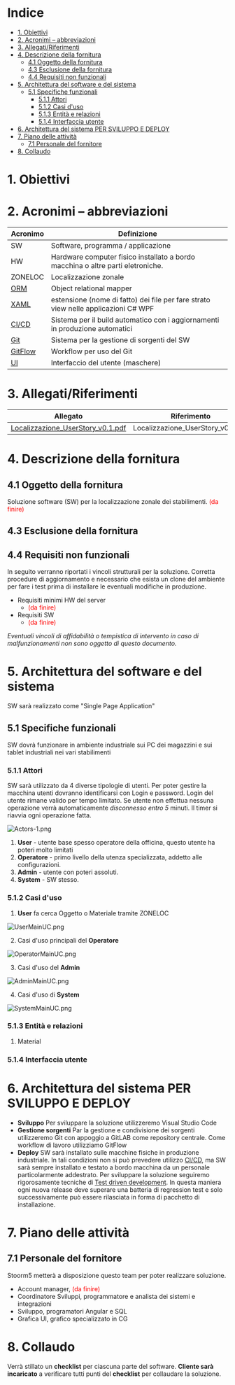 <h1> Indice</h1>

<!-- TOC -->

- [1. Obiettivi](#1-obiettivi)
- [2. Acronimi – abbreviazioni](#2-acronimi-–-abbreviazioni)
- [3. Allegati/Riferimenti](#3-allegatiriferimenti)
- [4. Descrizione della fornitura](#4-descrizione-della-fornitura)
    - [4.1 Oggetto della fornitura](#41-oggetto-della-fornitura)
    - [4.3 Esclusione della fornitura](#43-esclusione-della-fornitura)
    - [4.4 Requisiti non funzionali](#44-requisiti-non-funzionali)
- [5. Architettura del software e del sistema](#5-architettura-del-software-e-del-sistema)
    - [5.1 Specifiche funzionali](#51-specifiche-funzionali)
        - [5.1.1 Attori](#511-attori)
        - [5.1.2 Casi d'uso](#512-casi-duso)
        - [5.1.3 Entità e relazioni](#513-entità-e-relazioni)
        - [5.1.4 Interfaccia utente](#514-interfaccia-utente)
- [6. Architettura del sistema PER SVILUPPO E DEPLOY](#6-architettura-del-sistema-per-sviluppo-e-deploy)
- [7. Piano delle attività](#7-piano-delle-attività)
    - [7.1 Personale del fornitore](#71-personale-del-fornitore)
- [8. Collaudo](#8-collaudo)

<!-- /TOC -->



<a id="markdown-1-obiettivi" name="1-obiettivi"></a>
# 1. Obiettivi

<a id="markdown-2-acronimi-–-abbreviazioni" name="2-acronimi-–-abbreviazioni"></a>
# 2. Acronimi – abbreviazioni
Acronimo | Definizione
------- | -------
SW|Software, programma / applicazione
HW | Hardware computer fisico installato a bordo macchina o altre parti eletroniche.
ZONELOC | Localizzazione zonale
[ORM](https://it.wikipedia.org/wiki/Object-relational_mapping) | Object relational mapper
[XAML](https://it.wikipedia.org/wiki/XAML) | estensione (nome di fatto) dei file per fare strato view nelle applicazioni C# WPF
[CI/CD](https://en.wikipedia.org/wiki/CI/CD) | Sistema per il build automatico con i aggiornamenti in produzione automatici
[Git](https://it.wikipedia.org/wiki/Git_(software)) | Sistema per la gestione di sorgenti del SW
[GitFlow](https://www.atlassian.com/git/tutorials/comparing-workflows/gitflow-workflow) | Workflow per uso del Git
[UI](https://it.wikipedia.org/wiki/Interfaccia_utente) | Interfaccio del utente (maschere)  

<a id="markdown-3-allegatiriferimenti" name="3-allegatiriferimenti"></a>
# 3. Allegati/Riferimenti

Allegato | Riferimento
---------|----------
 [Localizzazione_UserStory_v0.1.pdf](attach/Localizzazione_UserStory_v0.1.pdf)  | Localizzazione_UserStory_v0.1.pdf


<a id="markdown-4-descrizione-della-fornitura" name="4-descrizione-della-fornitura"></a>
# 4. Descrizione della fornitura

<a id="markdown-41-oggetto-della-fornitura" name="41-oggetto-della-fornitura"></a>
## 4.1 Oggetto della fornitura
Soluzione software (SW) per la localizzazione zonale dei stabilimenti. <span style="color:red">(da finire)</span>

<a id="markdown-43-esclusione-della-fornitura" name="43-esclusione-della-fornitura"></a>
## 4.3 Esclusione della fornitura

<a id="markdown-44-requisiti-non-funzionali" name="44-requisiti-non-funzionali"></a>
## 4.4 Requisiti non funzionali
In seguito verranno riportati i vincoli strutturali per la soluzione. Corretta procedure di aggiornamento e necessario che esista un clone del ambiente per fare i test prima di installare le eventuali modifiche in produzione.
- Requisiti minimi HW del server
    - <span style="color:red">(da finire)</span>
- Requisiti SW 
    - <span style="color:red">(da finire)</span>
  
*Eventuali vincoli di affidabilità o tempistica di intervento in caso di malfunzionamenti non sono oggetto di questo documento.*

<a id="markdown-5-architettura-del-software-e-del-sistema" name="5-architettura-del-software-e-del-sistema"></a>
# 5. Architettura del software e del sistema
SW sarà realizzato come "Single Page Application"

<a id="markdown-51-specifiche-funzionali" name="51-specifiche-funzionali"></a>
## 5.1 Specifiche funzionali

SW dovrà funzionare in ambiente industriale sui PC dei magazzini e sui tablet industriali nei vari stabilimenti
  
<a id="markdown-511-attori" name="511-attori"></a>
### 5.1.1 Attori
SW sarà utilizzato da 4 diverse tipologie di utenti. Per poter gestire la macchina utenti dovranno identificarsi con Login e password. Login del utente rimane valido per tempo limitato. Se utente non effettua nessuna operazione verrà automaticamente *disconnesso entro 5* minuti. Il timer si riavvia ogni operazione fatta.

![Actors-1.png](img/Actors-1.png)

1. **User** - utente base spesso operatore della officina, questo utente ha poteri molto limitati
2. **Operatore** - primo livello della utenza specializzata, addetto alle configurazioni.
2. **Admin** - utente con poteri assoluti.
4. **System** - SW stesso.


<a id="markdown-512-casi-duso" name="512-casi-duso"></a>
### 5.1.2 Casi d'uso

1. **User** fa cerca Oggetto o Materiale tramite ZONELOC

![UserMainUC.png](img/UserMainUC.png)

2. Casi d'uso principali del **Operatore**

![OperatorMainUC.png](img/OperatorMainUC.png)

3. Casi d'uso del **Admin**

![AdminMainUC.png](img/AdminMainUC.png)

4. Casi d'uso di **System**

![SystemMainUC.png](img/SystemMainUC.png)

<a id="markdown-513-entità-e-relazioni" name="513-entità-e-relazioni"></a>
### 5.1.3 Entità e relazioni

1. Material

<a id="markdown-514-interfaccia-utente" name="514-interfaccia-utente"></a>
### 5.1.4 Interfaccia utente



<a id="markdown-6-architettura-del-sistema-per-sviluppo-e-deploy" name="6-architettura-del-sistema-per-sviluppo-e-deploy"></a>
# 6. Architettura del sistema PER SVILUPPO E DEPLOY
- **Sviluppo** Per sviluppare la soluzione utilizzeremo Visual Studio Code 
- **Gestione sorgenti** Par la gestione e condivisione dei sorgenti utilizzeremo Git con appoggio a GitLAB come repository centrale. Come workflow di lavoro utilizziamo GitFlow
- **Deploy** SW sarà installato sulle macchine fisiche in produzione industriale. In tali condizioni non si può prevedere utilizzo [CI/CD](https://en.wikipedia.org/wiki/CI/CD), ma SW sarà sempre installato e testato a bordo macchina da un personale particolarmente addestrato. Per sviluppare la soluzione seguiremo rigorosamente tecniche di [Test driven development](https://it.wikipedia.org/wiki/Test_driven_development). In questa maniera ogni nuova release deve superare una batteria di regression test e solo successivamente può essere rilasciata in forma di pacchetto di installazione. 

<a id="markdown-7-piano-delle-attività" name="7-piano-delle-attività"></a>
# 7. Piano delle attività

<a id="markdown-71-personale-del-fornitore" name="71-personale-del-fornitore"></a>
## 7.1 Personale del fornitore

Stoorm5 metterà a disposizione questo team per poter realizzare soluzione.
- Account manager, <span style="color:red">(da finire)</span>
- Coordinatore Sviluppi,  programmatore e analista dei sistemi e integrazioni 
- Sviluppo, programatori Angular e SQL
- Grafica UI, grafico specializzato in CG

<a id="markdown-8-collaudo" name="8-collaudo"></a>
# 8. Collaudo
Verrà stillato un **checklist** per ciascuna parte del software. **Cliente sarà incaricato** a verificare tutti punti del **checklist** per collaudare la soluzione.








